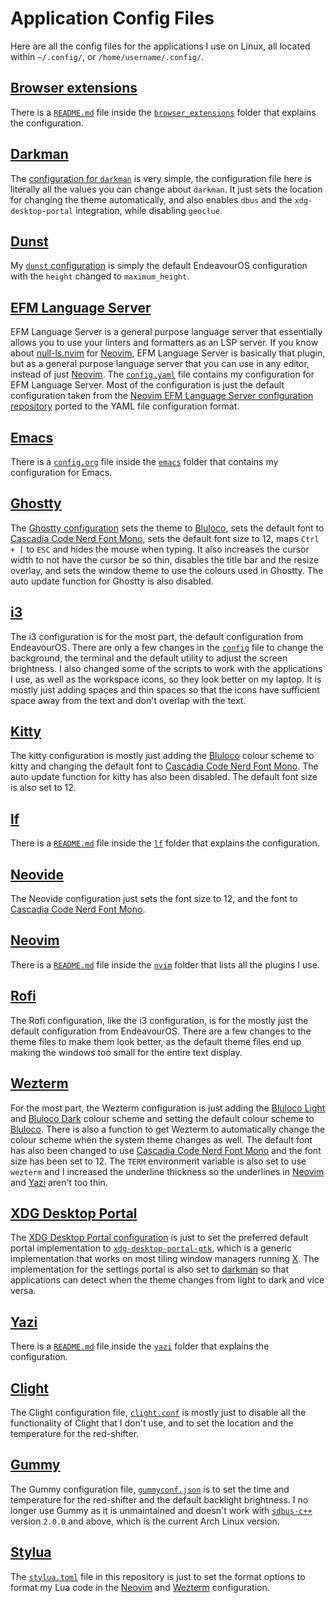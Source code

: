 # Application Config Files

Here are all the config files for the applications I use on Linux,
all located within `~/.config/`, or `/home/username/.config/`.

## [Browser extensions](./browser_extensions/)

There is a [`README.md`](./browser_extensions/README.md) file
inside the [`browser_extensions`](./browser_extensions/)
folder that explains the configuration.

## [Darkman](https://gitlab.com/WhyNotHugo/darkman)

The [configuration for `darkman`](./darkman/config.yaml) is very simple,
the configuration file here is literally all the values you can change
about `darkman`. It just sets the location for changing the theme
automatically, and also enables `dbus` and the `xdg-desktop-portal`
integration, while disabling `geoclue`.

## [Dunst](https://github.com/dunst-project/dunst)

My [`dunst` configuration](./dunst/dunstrc) is simply the default
EndeavourOS configuration with the `height` changed to `maximum_height`.

## [EFM Language Server](https://github.com/mattn/efm-langserver)

EFM Language Server is a general purpose language server
that essentially allows you to use your linters and formatters
as an LSP server.
If you know about [null-ls.nvim](https://github.com/nvimtools/none-ls.nvim)
for [Neovim](https://neovim.io/), EFM Language Server is basically that
plugin, but as a general purpose language server that you can use in
any editor, instead of just [Neovim](https://neovim.io/).
The [`config.yaml`](./efm-langserver/config.yaml) file
contains my configuration for EFM Language Server.
Most of the configuration is just the default configuration taken from the
[Neovim EFM Language Server configuration repository](https://github.com/creativenull/efmls-configs-nvim)
ported to the YAML file configuration format.

## [Emacs](https://www.gnu.org/software/emacs/)

There is a [`config.org`](./emacs/config.org) file inside the
[`emacs`](./emacs/) folder that contains my configuration for Emacs.

## [Ghostty](https://github.com/ghostty-org/ghostty)

The [Ghostty configuration](./ghostty/config) sets the theme to
[Bluloco](https://github.com/uloco/bluloco.nvim),
sets the default font to
[Cascadia Code Nerd Font Mono](https://github.com/ryanoasis/nerd-fonts/tree/master/patched-fonts/CascadiaCode),
sets the default font size to 12, maps `Ctrl + [` to `ESC` and
hides the mouse when typing.
It also increases the cursor width to not have the cursor be so thin,
disables the title bar and the resize overlay, and sets the window
theme to use the colours used in Ghostty.
The auto update function for Ghostty is also disabled.

## [i3](https://i3wm.org/)

The i3 configuration is for the most part,
the default configuration from EndeavourOS.
There are only a few changes in the
[`config`](./i3/config) file to change the background,
the terminal and the default utility to adjust the screen brightness.
I also changed some of the scripts to work with the applications I use,
as well as the workspace icons, so they look better on my laptop.
It is mostly just adding spaces and thin spaces so that the icons
have sufficient space away from the text and don't overlap with the text.

## [Kitty](https://sw.kovidgoyal.net/kitty/)

The kitty configuration is mostly just adding the
[Bluloco](https://github.com/uloco/bluloco.nvim) colour scheme to kitty
and changing the default font to
[Cascadia Code Nerd Font Mono](https://github.com/ryanoasis/nerd-fonts/tree/master/patched-fonts/CascadiaCode).
The auto update function for kitty has also been disabled.
The default font size is also set to 12.

## [lf](https://github.com/gokcehan/lf)

There is a [`README.md`](./lf/README.md) file inside
the [`lf`](./lf) folder that explains the configuration.

## [Neovide](https://neovide.dev/)

The Neovide configuration just sets the font size to 12, and the font to
[Cascadia Code Nerd Font Mono](https://github.com/ryanoasis/nerd-fonts/tree/master/patched-fonts/CascadiaCode).

## [Neovim](https://neovim.io/)

There is a [`README.md`](./nvim/README.md) file inside
the [`nvim`](./nvim) folder that lists all the plugins I use.

## [Rofi](https://github.com/davatorium/rofi)

The Rofi configuration, like the i3 configuration,
is for the mostly just the default configuration from EndeavourOS.
There are a few changes to the theme files to make them look better,
as the default theme files end up making the windows
too small for the entire text display.

## [Wezterm](https://wezfurlong.org/wezterm/index.html)

For the most part, the Wezterm configuration is just adding the
[Bluloco Light](https://github.com/uloco/bluloco.nvim) and
[Bluloco Dark](https://github.com/uloco/bluloco.nvim) colour scheme
and setting the default colour scheme to
[Bluloco](https://github.com/uloco/bluloco.nvim).
There is also a function to get Wezterm to automatically change
the colour scheme when the system theme changes as well.
The default font has also been changed to use
[Cascadia Code Nerd Font Mono](https://github.com/ryanoasis/nerd-fonts/tree/master/patched-fonts/CascadiaCode)
and the font size has been set to 12.
The `TERM` environment variable is also set to use
`wezterm` and I increased the underline thickness
so the underlines in [Neovim](https://neovim.io/)
and [Yazi](https://yazi-rs.github.io/) aren't too thin.

## [XDG Desktop Portal](https://flatpak.github.io/xdg-desktop-portal/)

The [XDG Desktop Portal configuration](./xdg-desktop-portal/portals.conf)
is just to set the preferred default portal implementation to
[`xdg-desktop-portal-gtk`](https://github.com/flatpak/xdg-desktop-portal-gtk),
which is a generic implementation that works on most tiling window managers
running [X](https://www.x.org/archive/X11R7.6/doc/man/man1/Xserver.1.xhtml).
The implementation for the settings portal is also set to
[darkman](https://gitlab.com/WhyNotHugo/darkman) so that applications can
detect when the theme changes from light to dark and vice versa.

## [Yazi](https://yazi-rs.github.io/)

There is a [`README.md`](./yazi/README.md) file
inside the [`yazi`](./yazi/) folder that explains the configuration.

## [Clight](https://github.com/FedeDP/Clight)

The Clight configuration file, [`clight.conf`](./clight.conf)
is mostly just to disable all the functionality of Clight that
I don't use, and to set the location and the temperature for
the red-shifter.

## [Gummy](https://codeberg.org/fusco/gummy)

The Gummy configuration file, [`gummyconf.json`](./gummyconf.json)
is to set the time and temperature for the red-shifter
and the default backlight brightness.
I no longer use Gummy as it is unmaintained and doesn't work
with [`sdbus-c++`](https://github.com/Kistler-Group/sdbus-cpp)
version `2.0.0` and above, which is the current Arch Linux version.

## [Stylua](https://github.com/JohnnyMorganz/StyLua)

The [`stylua.toml`](./stylua.toml) file in this repository is just
to set the format options to format my Lua code in the
[Neovim](./nvim/) and [Wezterm](./wezterm/) configuration.
